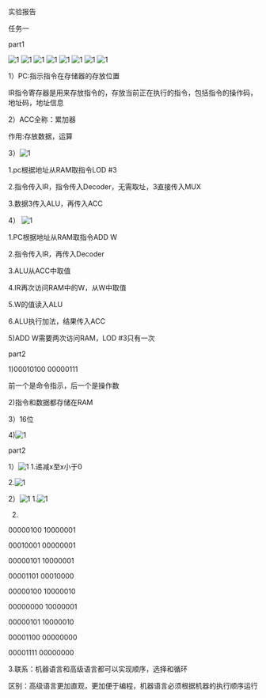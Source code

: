 实验报告

任务一

part1

![1](images/lab01-1.png)
![1](images/lab01-2.png)
![1](images/lab01-3.png)
![1](images/lab01-4.png)
![1](images/lab01-5.png)
![1](images/lab01-6.png)
![1](images/lab01-7.png)
![1](images/lab01-8.png)


1）PC:指示指令在存储器的存放位置

IR指令寄存器是用来存放指令的，存放当前正在执行的指令，包括指令的操作码，地址码，地址信息 

2）ACC全称：累加器

作用:存放数据，运算

3）![1](images/lab01.png)

1.pc根据地址从RAM取指令LOD #3 

2.指令传入IR，指令传入Decoder，无需取址，3直接传入MUX 

3.数据3传入ALU，再传入ACC

4）
![1](images/lab02.png)

1.PC根据地址从RAM取指令ADD W 

2.指令传入IR，再传入Decoder 

3.ALU从ACC中取值 

4.IR再次访问RAM中的W，从W中取值 

5.W的值读入ALU 

6.ALU执行加法，结果传入ACC

5)ADD W需要两次访问RAM，LOD #3只有一次 

part2

1)00010100 00000111 

前一个是命令指示，后一个是操作数

2)指令和数据都存储在RAM

3）16位

4)![1](images/lab03.png)

part2

1）![1](images/lab02-1.png)
1.递减x至x小于0

2.![1](images/lab04.png)

2）![1](images/lab02-2.png)
1.![1](images/lab05.png)

2.

00000100 10000001

00010001 00000001

00000101 10000001

00001101 00010000

00000100 10000010

00000000 10000001

00000101 10000010

00001100 00000000

00001111 00000000

3.联系：机器语言和高级语言都可以实现顺序，选择和循环

区别：高级语言更加直观，更加便于编程，机器语言必须根据机器的执行顺序运行

